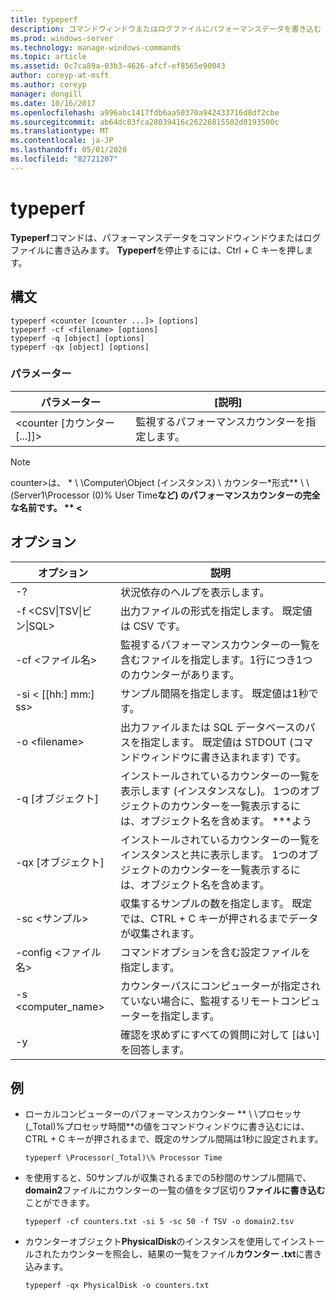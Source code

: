 ```yaml
---
title: typeperf
description: コマンドウィンドウまたはログファイルにパフォーマンスデータを書き込む typeperf のリファレンストピックです。
ms.prod: windows-server
ms.technology: manage-windows-commands
ms.topic: article
ms.assetid: 0c7ca89a-03b3-4626-afcf-ef8565e90043
author: coreyp-at-msft
ms.author: coreyp
manager: dongill
ms.date: 10/16/2017
ms.openlocfilehash: a996abc1417fdb6aa50370a942433716d8df2cbe
ms.sourcegitcommit: ab64dc83fca28039416c26226815502d0193500c
ms.translationtype: MT
ms.contentlocale: ja-JP
ms.lasthandoff: 05/01/2020
ms.locfileid: "82721207"
---
```

# <a name="typeperf"></a>typeperf

**Typeperf**コマンドは、パフォーマンスデータをコマンドウィンドウまたはログファイルに書き込みます。 **Typeperf**を停止するには、Ctrl + C キーを押します。

## <a name="syntax"></a>構文

```
typeperf <counter [counter ...]> [options]
typeperf -cf <filename> [options]
typeperf -q [object] [options]
typeperf -qx [object] [options]
```

### <a name="parameters"></a>パラメーター

|パラメーター|[説明]|
|---------|-----------|
|\<counter [カウンター [...]]>|監視するパフォーマンスカウンターを指定します。|

> [!NOTE]
> counter>は、 * \\ \\Computer\Object (インスタンス) \ カウンター*形式** \\ \\(Server1\Processor (0)\% User Time**など) のパフォーマンスカウンターの完全な名前です。 ** \<**

## <a name="options"></a>オプション

|                   オプション                   |                                                         説明                                                          |
|--------------------------------------------|------------------------------------------------------------------------------------------------------------------------------|
|                     -?                     |                                               状況依存のヘルプを表示します。                                               |
| -f \<CSV&verbar;TSV&verbar;ビン&verbar;SQL> |                                    出力ファイルの形式を指定します。 既定値は CSV です。                                     |
|              -cf \<ファイル名>               |              監視するパフォーマンスカウンターの一覧を含むファイルを指定します。1行につき1つのカウンターがあります。               |
|             -si < [[hh:] mm:] ss>             |                                  サンプル間隔を指定します。 既定値は1秒です。                                   |
|               -o \<filename>               |     出力ファイルまたは SQL データベースのパスを指定します。 既定値は STDOUT (コマンドウィンドウに書き込まれます) です。      |
|                -q [オブジェクト]                 | インストールされているカウンターの一覧を表示します (インスタンスなし)。 1つのオブジェクトのカウンターを一覧表示するには、オブジェクト名を含めます。 \*\*\*よう |
|                -qx [オブジェクト]                |        インストールされているカウンターの一覧をインスタンスと共に表示します。 1つのオブジェクトのカウンターを一覧表示するには、オブジェクト名を含めます。        |
|               -sc \<サンプル>               |             収集するサンプルの数を指定します。 既定では、CTRL + C キーが押されるまでデータが収集されます。              |
|            -config \<ファイル名>             |                                    コマンドオプションを含む設定ファイルを指定します。                                     |
|            -s \<computer_name>             |                   カウンターパスにコンピューターが指定されていない場合に、監視するリモートコンピューターを指定します。                    |
|                     -y                     |                                        確認を求めずにすべての質問に対して [はい] を回答します。                                        |

## <a name="examples"></a>例

- ローカルコンピューターのパフォーマンスカウンター ** \\ \\プロセッサ (_Total)\%プロセッサ時間**の値をコマンドウィンドウに書き込むには、CTRL + C キーが押されるまで、既定のサンプル間隔は1秒に設定されます。  
  ```
  typeperf \Processor(_Total)\% Processor Time
  ```  
- を使用すると、50サンプルが収集されるまでの5秒間のサンプル間隔で、 **domain2**ファイルにカウンターの一覧の値をタブ区切り**ファイルに書き込む**ことができます。  
  ```
  typeperf -cf counters.txt -si 5 -sc 50 -f TSV -o domain2.tsv
  ```  
- カウンターオブジェクト**PhysicalDisk**のインスタンスを使用してインストールされたカウンターを照会し、結果の一覧をファイル**カウンター .txt**に書き込みます。  
  ```
  typeperf -qx PhysicalDisk -o counters.txt
  ```
